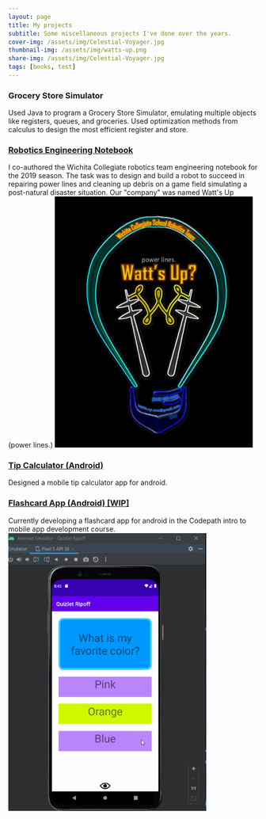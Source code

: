 ```yaml
---
layout: page
title: My projects
subtitle: Some miscellaneous projects I've done over the years.
cover-img: /assets/img/Celestial-Voyager.jpg
thumbnail-img: /assets/img/watts-up.png
share-img: /assets/img/Celestial-Voyager.jpg
tags: [books, test]
---
```

### **Grocery Store Simulator**
  Used Java to program a Grocery Store Simulator, emulating multiple objects like registers, queues, and groceries. Used optimization methods from calculus to design the most efficient   register and store.
### [**Robotics Engineering Notebook**](https://docs.google.com/document/d/1xM8CXxxQqMyq4cRdJgjhIZt7fiYqd4VER3ynmn-LDfY/edit?usp=sharing) 
  I co-authored the Wichita Collegiate robotics team engineering notebook for the 2019 season. The task was to design and build a robot to succeed in repairing power lines and cleaning   up debris on a game field simulating a post-natural disaster situation. Our "company" was named Watt's Up (power lines.)
  <img src="/assets/img/watts-up.png" width="400">
### [**Tip Calculator (Android)**](https://github.com/WorldsEndDunce/Tip-Tool.git)
  Designed a mobile tip calculator app for android.
### [**Flashcard App (Android) [WIP]**](https://github.com/WorldsEndDunce/Quizlet-Ripoff.git)
  Currently developing a flashcard app for android in the Codepath intro to mobile app development course. 
 <img src="/assets/img/Quizlet.png" width="400">
